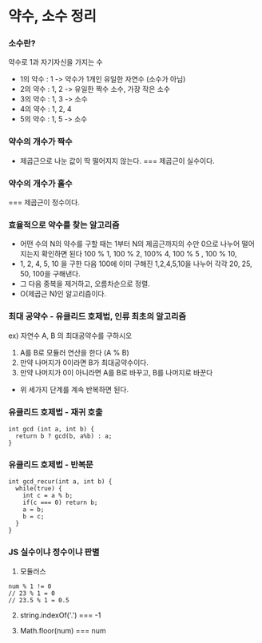 # 약수, 소수 정리

### 소수란?

약수로 1과 자기자신을 가지는 수

- 1의 약수 : 1 -> 약수가 1개인 유일한 자연수 (소수가 아님)
- 2의 약수 : 1, 2 -> 유일한 짝수 소수, 가장 작은 소수
- 3의 약수 : 1, 3 -> 소수
- 4의 약수 : 1, 2, 4
- 5의 약수 : 1, 5 -> 소수

### 약수의 개수가 짝수

- 제곱근으로 나눈 값이 딱 떨어지지 않는다. === 제곱근이 실수이다.

### 약수의 개수가 홀수

=== 제곱근이 정수이다.

### 효율적으로 약수를 찾는 알고리즘

- 어떤 수의 N의 약수를 구할 때는 1부터 N의 제곱근까지의 수만 0으로 나누어 떨어지는지 확인하면 된다
  100 % 1, 100 % 2, 100% 4, 100 % 5 , 100 % 10,
- 1, 2, 4, 5, 10 을 구한 다음 100에 이미 구해진 1,2,4,5,10을 나누어 각각 20, 25, 50, 100을 구해낸다.
- 그 다음 중복을 제거하고, 오름차순으로 정렬.
- O(제곱근 N)인 알고리즘이다.

### 최대 공약수 - 유클리드 호제법, 인류 최초의 알고리즘

ex) 자연수 A, B 의 최대공약수를 구하시오

1. A를 B로 모듈러 연산을 한다 (A % B)
2. 만약 나머지가 0이라면 B가 최대공약수이다.
3. 만약 나머지가 0이 아니라면 A를 B로 바꾸고, B를 나머지로 바꾼다

- 위 세가지 단계를 계속 반복하면 된다.

### 유클리드 호제법 - 재귀 호출

```
int gcd (int a, int b) {
  return b ? gcd(b, a%b) : a;
}
```

### 유클리드 호제법 - 반복문

```
int gcd_recur(int a, int b) {
  while(true) {
    int c = a % b;
    if(c === 0) return b;
    a = b;
    b = c;
  }
}
```

### JS 실수이냐 정수이냐 판별

1. 모듈러스

```
num % 1 != 0
// 23 % 1 = 0
// 23.5 % 1 = 0.5
```

2. string.indexOf('.') === -1

3. Math.floor(num) === num
